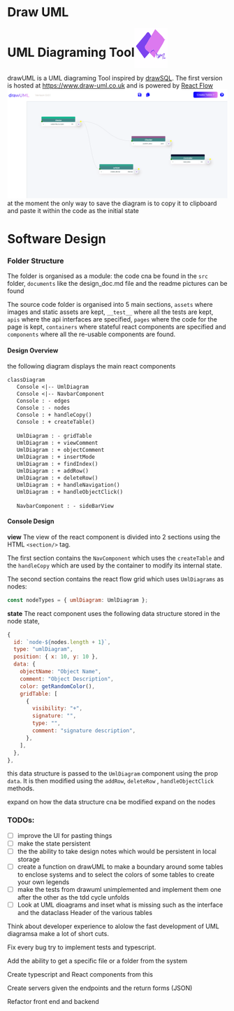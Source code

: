 # Draw UML

<div style="display:flex;">
  <h1>UML Diagraming Tool</h1>
  <img src="src\assets\logo.svg" style="width:15%" />
</div>

drawUML is a UML diagraming Tool inspired by [drawSQL](https://drawsql.app/). The first version is hosted at https://www.draw-uml.co.uk and is powered by [React Flow](https://reactflow.dev/docs/guides/custom-nodes/)
![drawUML](/drawUML.png) at the moment the only way to save the diagram is to copy it to clipboard and paste it within the code as the initial state

# Software Design

### Folder Structure

The folder is organised as a module:
the code cna be found in the `src` folder, `documents` like the design_doc.md file and the readme pictures can be found

The source code folder is organised into 5 main sections, `assets` where images and static assets are kept, `__test__` where all the tests are kept, `apis` where the api interfaces are specified, `pages` where the code for the page is kept, `containers` where stateful react components are specified and `components` where all the re-usable components are found.

#### Design Overview

the following diagram displays the main react components

```mermaid
classDiagram
   Console <|-- UmlDiagram
   Console <|-- NavbarComponent
   Console : - edges
   Console : - nodes
   Console : + handleCopy()
   Console : + createTable()

   UmlDiagram : - gridTable
   UmlDiagram : + viewComment
   UmlDiagram : + objectComment
   UmlDiagram : + insertMode
   UmlDiagram : + findIndex()
   UmlDiagram : + addRow()
   UmlDiagram : + deleteRow()
   UmlDiagram : + handleNavigation()
   UmlDiagram : + handleObjectClick()

   NavbarComponent : - sideBarView
```

#### Console Design

**view**
The view of the react component is divided into 2 sections using the HTML `<section/>` tag.

The first section contains the `NavComponent` which uses the `createTable` and the `handleCopy` which are used by the container to modify its internal state.

The second section contains the react flow grid which uses `UmlDiagrams` as nodes:

```jsx
const nodeTypes = { umlDiagram: UmlDiagram };
```

**state**
The react component uses the following data structure stored in the node state,

```jsx
{
  id: `node-${nodes.length + 1}`,
  type: "umlDiagram",
  position: { x: 10, y: 10 },
  data: {
    objectName: "Object Name",
    comment: "Object Description",
    color: getRandomColor(),
    gridTable: [
      {
        visibility: "+",
        signature: "",
        type: "",
        comment: "signature description",
      },
    ],
  },
},
```

this data structure is passed to the `UmlDiagram` component using the prop `data`. It is then modified using the `addRow`, `deleteRow` , `handleObjectClick` methods.

expand on how the data structure cna be modified
expand on the nodes

### TODOs:

- [ ] improve the UI for pasting things
- [ ] make the state persistent
- [ ] the the ability to take design notes which would be persistent in local storage
- [ ] create a function on drawUML to make a boundary around some tables to enclose systems and to select the colors of some tables to create your own legends
- [ ] make the tests from drawuml unimplemented and implement them one after the other as the tdd cycle unfolds
- [ ] Look at UML dioagrams and inset what is missing such as the interface and the dataclass 
Header of the various tables

Think about developer experience to alolow the fast development of UML diagramsa make a lot of short cuts.

Fix every bug try to implement tests and typescript.

Add the ability to get a specific file or a folder from the system

Create typescript and React components from this

Create servers given the endpoints and the return forms (JSON)

Refactor front end and backend
